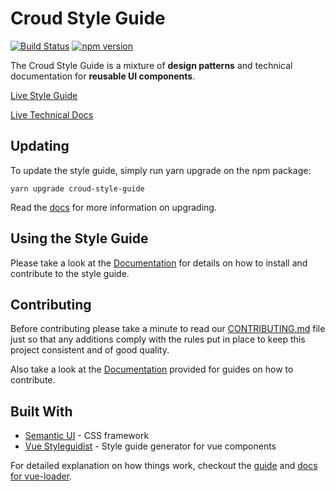 # Croud Style Guide
[![Build Status](https://travis-ci.org/CroudSupport/Croud-Style-Guide.svg?branch=master)](https://travis-ci.org/CroudSupport/Croud-Style-Guide)
[![npm version](https://badge.fury.io/js/croud-style-guide.svg)](https://badge.fury.io/js/croud-style-guide)

The Croud Style Guide is a mixture of **design patterns** and technical documentation for **reusable UI components**.

[Live Style Guide](https://croudsupport.github.io/Croud-Style-Guide/#/)

[Live Technical Docs](https://croudsupport.github.io/Croud-Style-Guide/technical/)

## Updating

To update the style guide, simply run yarn upgrade on the npm package: 

    yarn upgrade croud-style-guide


Read the [docs](https://github.com/CroudSupport/Croud-Style-Guide/blob/master/docs/Upgrading.md) for more information on upgrading.

## Using the Style Guide

Please take a look at the [Documentation](https://github.com/CroudSupport/Croud-Style-Guide/blob/master/docs/Introduction.md) for details on how to install and contribute to the style guide.

## Contributing

Before contributing please take a minute to read our [CONTRIBUTING.md](https://github.com/CroudSupport/Croud-Style-Guide/blob/master/CONTRIBUTING.md) file just so that any additions comply with the rules put in place to keep this project consistent and of good quality.

Also take a look at the [Documentation](https://github.com/CroudSupport/Croud-Style-Guide/blob/master/docs/UpdatingTechDocs.md) provided for guides on how to contribute.

## Built With

* [Semantic UI](https://github.com/Semantic-Org/Semantic-UI) - CSS framework
* [Vue Styleguidist](https://github.com/vue-styleguidist/vue-styleguidist) - Style guide generator for vue components

For detailed explanation on how things work, checkout the [guide](http://vuejs-templates.github.io/webpack/) and [docs for vue-loader](http://vuejs.github.io/vue-loader).
